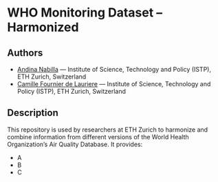 # WHO Monitoring Dataset – Harmonized

## Authors

- [Andina Nabilla](https://github.com/andinazn) — Institute of Science, Technology and Policy (ISTP), ETH Zurich, Switzerland  
- [Camille Fournier de Lauriere](https://github.com/camillefournierdl) — Institute of Science, Technology and Policy (ISTP), ETH Zurich, Switzerland  

## Description

This repository is used by researchers at ETH Zurich to harmonize and combine information from different versions of the World Health Organization’s Air Quality Database. It provides:

- A  
- B
- C  
